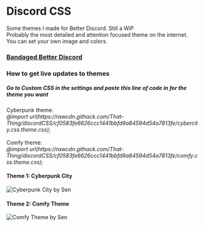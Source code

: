 # Discord CSS
Some themes I made for Better Discord. Still a WiP <br>
Probably the most detailed and attention focused theme on the internet. <br>
You can set your own image and colors. 
<h3><a href='https://rauenzi.github.io/BetterDiscordApp/'>Bandaged Better Discord</a></h3>

<h3>How to get live updates to themes</h3>
<h5>Go to Custom CSS in the settings and paste this line of code in for the theme you want</h5> 
Cyberpunk theme: <br>
<i> @import url(https://rawcdn.githack.com/That-Thing/discordCSS/cf0583fe6626ccc1441bbfd9a84594d54a7813fe/cybercity.css.theme.css); </i> <br>
<br>
Comfy theme: <br>
<i> @import url(https://rawcdn.githack.com/That-Thing/discordCSS/cf0583fe6626ccc1441bbfd9a84594d54a7813fe/comfy.css.theme.css); </i>
<h4>Theme 1: Cyberpunk City</h4>
<img src="https://files.catbox.moe/w07llk.png" alt="Cyberpunk City by Sen">
<br>
<h4>Theme 2: Comfy Theme</h4>
<img src="https://files.catbox.moe/shnr5w.png" alt="Comfy Theme by Sen">



